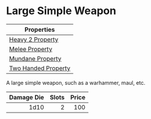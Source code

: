 # Large Simple Weapon

| Properties                                                               |
| ------------------------------------------------------------------------ |
| [Heavy 2 Property](../../Weapon%20Properties/Heavy%20X%20Property.md)       |
| [Melee Property](../../Weapon%20Properties/Melee%20Property.md)             |
| [Mundane Property](../../Material%20Properties/Mundane%20Property.md) |
| [Two Handed Property](../../Weapon%20Properties/Two%20Handed%20Property.md) |

A large simple weapon, such as a warhammer, maul, etc.

| Damage Die | Slots | Price |
| ---------: | ----: | ----: |
|       1d10 |     2 |   100 |
